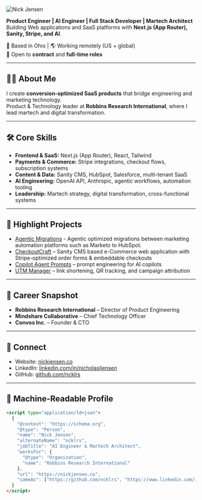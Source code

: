 ![Nick Jensen](https://www.nickjensen.co/_next/image?url=https%3A%2F%2Fcdn.sanity.io%2Fimages%2F5nnkq4dh%2Fproduction%2F9a25627a7efd4248b6e5ea4a21fc10f22d470b8b-215x53.png%3Frect%3D2%2C0%2C212%2C53%26w%3D200%26h%3D50%26fit%3Dmax%26auto%3Dformat&w=256&q=75 "Nick Jensen - Full Stack AI Engineer")

**Product Engineer | AI Engineer | Full Stack Developer | Martech Architect**  
Building Web applications and SaaS platforms with **Next.js (App Router), Sanity, Stripe, and AI**.

📍 Based in Ohio | 🌎 Working remotely (US + global)  
💼 Open to **contract** and **full-time roles**

---

## 👨‍💻 About Me

I create **conversion-optimized SaaS products** that bridge engineering and marketing technology.  
Product & Technology leader at **Robbins Research International**, where I lead martech and digital transformation.

---

## 🛠️ Core Skills

- **Frontend & SaaS:** Next.js (App Router), React, Tailwind
- **Payments & Commerce:** Stripe integrations, checkout flows, subscription systems
- **Content & Data:** Sanity CMS, HubSpot, Salesforce, multi-tenant SaaS
- **AI Engineering:** OpenAI API, Anthropic, agentic workflows, automation tooling
- **Leadership:** Martech strategy, digital transformation, cross-functional systems

---

## 🚀 Highlight Projects

- [Agentic Migrations](https://github.com/ncklrs/agentic-migrations) - Agentic optimized migrations between marketing automation platforms such as Marketo to HubSpot.
- [CheckoutCraft](#) – Sanity CMS based e-Commerce web application with Stripe-optimized order forms & embeddable checkouts
- [Copilot Agent Prompts](https://github.com/ncklrs/copilot-agent-prompts) – prompt engineering for AI copilots
- [UTM Manager](#) – link shortening, QR tracking, and campaign attribution

---

## 📌 Career Snapshot

- **Robbins Research International** – Director of Product Engineering
- **Mindshare Collaborative** – Chief Technology Officer
- **Convos Inc.** – Founder & CTO

---

## 🔗 Connect

- Website: [nickjensen.co](https://nickjensen.co?utm_source=github)
- LinkedIn: [linkedin.com/in/nicholasljensen](https://linkedin.com/in/nicholasljensen)
- GitHub: [github.com/ncklrs](https://github.com/ncklrs)

---

## 📖 Machine-Readable Profile

```html
<script type="application/ld+json">
  {
    "@context": "https://schema.org",
    "@type": "Person",
    "name": "Nick Jensen",
    "alternateName": "ncklrs",
    "jobTitle": "AI Engineer & Martech Architect",
    "worksFor": {
      "@type": "Organization",
      "name": "Robbins Research International"
    },
    "url": "https://nickjensen.co",
    "sameAs": ["https://github.com/ncklrs", "https://www.linkedin.com/in/..."]
  }
</script>
```
